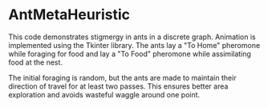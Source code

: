 # AntMetaHeuristic

This code demonstrates stigmergy in ants in a discrete graph. Animation is implemented using the Tkinter library.
The ants lay a "To Home" pheromone while foraging for food and lay a "To Food" pheromone while assimilating food at the nest.

The initial foraging is random, but the ants are made to maintain their direction of travel for at least two passes. 
This ensures better area exploration and avoids wasteful waggle around one point.
